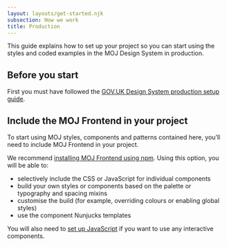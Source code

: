 ```yaml
---
layout: layouts/get-started.njk
subsection: How we work
title: Production
---
```


This guide explains how to set up your project so you can start using the styles and coded examples in the MOJ Design System in production.

## Before you start

First you must have followed the [GOV.UK Design System production setup guide](https://design-system.service.gov.uk/get-started/production/).

## Include the MOJ Frontend in your project

To start using MOJ styles, components and patterns contained here, you’ll need to include MOJ Frontend in your project.

We recommend [installing MOJ Frontend using npm](https://github.com/ministryofjustice/moj-frontend/blob/main/docs/installation/installing-with-npm.md). Using this option, you will be able to:

- selectively include the CSS or JavaScript for individual components
- build your own styles or components based on the palette or typography and spacing mixins
- customise the build (for example, overriding colours or enabling global styles)
- use the component Nunjucks templates

You will also need to [set up JavaScript](../setting-up-javascript) if you want to use any interactive components.
